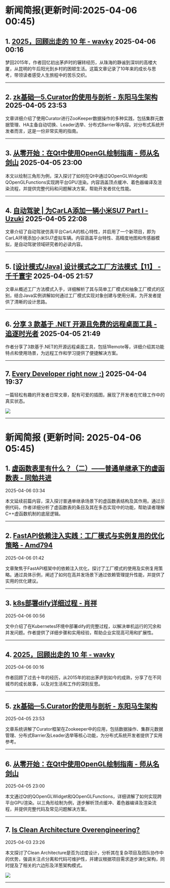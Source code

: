 # 新闻简报(更新时间:2025-04-06 00:45)

## 1. [2025，回顾出走的 10 年 - wavky](https://www.cnblogs.com/wavky/p/18810658)   2025-04-06 00:16

梦回2015年，作者回忆初出茅庐时的辗转经历，从珠海的静谧到深圳的高楼大厦，从昆明的午后阳光到乡村的困顿生活。这篇文章记录了10年来的成长与思考，带领读者感受人生旅程中的苦乐交织。

---

## 2. [zk基础—5.Curator的使用与剖析 - 东阳马生架构](https://www.cnblogs.com/mjunz/p/18810719)   2025-04-05 23:53

文章详细介绍了使用Curator进行ZooKeeper数据操作的多种实践，包括集群元数据管理、HA主备自动切换、Leader选举、分布式Barrier等内容。对分布式系统开发者而言，这是一份非常实用的指南。

---

## 3. [从零开始：在Qt中使用OpenGL绘制指南 - 师从名剑山](https://www.cnblogs.com/codegb/p/18810662)   2025-04-05 23:00

本文以绘制三角形为例，深入探讨了如何在Qt中通过QOpenGLWidget和QOpenGLFunctions实现跨平台GPU渲染。内容涵盖顶点缓冲、着色器编译及渲染流程，并提供完整代码和问题解决方案，帮助开发者优化性能。

---

## 4. [自动驾驶 | 为CarLA添加一辆小米SU7 Part I - Uzuki](https://www.cnblogs.com/uzuki/p/18810607)   2025-04-05 22:08

文章介绍了自动驾驶仿真平台CarLA的核心特性，并启用了一个新项目，即为CarLA环境添加小米SU7虚拟车辆。内容涵盖平台特性、高精度地图和传感器模拟，是自动驾驶领域研究者的必读内容。

---

## 5. [[设计模式/Java] 设计模式之工厂方法模式【11】 - 千千寰宇](https://www.cnblogs.com/johnnyzen/p/18810298)   2025-04-05 21:57

文章从概述工厂方法模式入手，详细解析了其与简单工厂模式和抽象工厂模式的区别，结合Java实例讲解如何通过工厂模式实现对象创建与使用分离，为开发者提供了清晰的设计思路。

---

## 6. [分享 3 款基于 .NET 开源且免费的远程桌面工具 - 追逐时光者](https://www.cnblogs.com/Can-daydayup/p/18810585)   2025-04-05 21:49

作者分享了3款基于.NET的开源远程桌面工具，包括1Remote等，详细介绍其功能特点和使用场景，为远程工作和学习提供了便捷解决方案。

---

## 7. [Every Developer right now ;)](https://app.daily.dev/posts/every-developer-right-now--ry9at6the)   2025-04-04 19:37

一篇轻松有趣的开发者日常文章，配有可爱的插图，展现了开发者在忙碌工作中的真实状态。

![](https://media.daily.dev/image/upload/s--VGsGC0Tj--/f_auto/v1743766611/ugc/content_11d3ab00-f045-41c8-a6a6-4c3bddddb1e0)

--- 
# 新闻简报 (更新时间: 2025-04-06 05:45)

## 1. [虚函数表里有什么？（二）——普通单继承下的虚函数表 - 同勉共进](https://www.cnblogs.com/zpcdbky/p/18800861)  
2025-04-06 03:34  

本文延续前篇内容，深入探讨普通单继承场景下的虚函数表结构及其作用。通过示例代码，作者详细分析了虚函数表的条目及其在多态实现中的功能，帮助读者理解C++虚函数机制的底层逻辑。  

---

## 2. [FastAPI依赖注入实践：工厂模式与实例复用的优化策略 - Amd794](https://www.cnblogs.com/Amd794/p/18810783)  
2025-04-06 01:42  

文章聚焦于FastAPI框架中的依赖注入优化，探讨了工厂模式的使用及实例复用策略。通过具体示例，阐述了如何在高并发场景下通过依赖管理提升性能，并提供了实用的优化建议。  

---

## 3. [k8s部署dify详细过程 - 肖祥](https://www.cnblogs.com/xiao987334176/p/18810257)  
2025-04-06 00:56  

文中介绍了在Kubernetes环境中部署dify的完整过程，以解决单机运行的冗余和并发问题。作者提供了详细步骤和实用经验，帮助企业实现高可用和扩展性。  

---

## 4. [2025，回顾出走的 10 年 - wavky](https://www.cnblogs.com/wavky/p/18810658)  
2025-04-06 00:16  

作者回顾了过去十年的经历，从2015年的初出茅庐到如今的成熟，分享了在不同城市的成长故事，以及对生活和工作的深刻反思。  

---

## 5. [zk基础—5.Curator的使用与剖析 - 东阳马生架构](https://www.cnblogs.com/mjunz/p/18810719)  
2025-04-05 23:53  

文章系统讲解了Curator框架在Zookeeper中的应用，包括数据操作、集群元数据管理、分布式Barrier及Leader选举等核心功能，为分布式系统开发者提供了实用参考。  

---

## 6. [从零开始：在Qt中使用OpenGL绘制指南 - 师从名剑山](https://www.cnblogs.com/codegb/p/18810662)  
2025-04-05 23:00  

本文通过Qt的QOpenGLWidget和QOpenGLFunctions，详细讲解了如何实现跨平台GPU渲染。以三角形绘制为例，逐步解析顶点缓冲、着色器编译及渲染流程，并提供完整代码及常见问题解决方案。  

---

## 7. [Is Clean Architecture Overengineering?](https://app.daily.dev/posts/is-clean-architecture-overengineering--hlpbqhb4y)  
2025-04-03 23:26  

本文探讨了Clean Architecture是否为过度设计，分析其在复杂项目及团队协作中的优势，强调关注点分离和代码可维护性，并建议根据项目需求逐步演化架构，同时提及了相关的六边形及洋葱架构模式。  

![](https://media.daily.dev/image/upload/f_auto,q_auto/v1/posts/a3f4dbc350bbb0df2bfb3bb8f314fa64?_a=AQAEuj9)

--- 